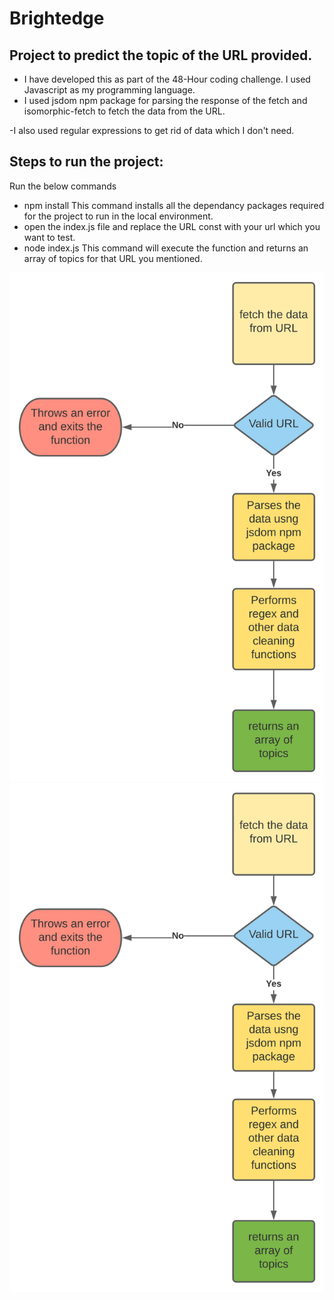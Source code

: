 
# Brightedge

## Project to predict the topic of the URL provided.

  

- I have developed this as part of the 48-Hour coding challenge. I used Javascript as my programming language.
- I used jsdom npm package for parsing the response of the fetch and isomorphic-fetch to fetch the data from the URL.

-I also used regular expressions to get rid of data which I don't need.

  

## Steps to run the project:

Run the below commands
- npm install
This command installs all the dependancy packages required for the project to run in the local environment.
- open the index.js file and replace the URL const with your url which you want to test.
- node index.js
This command will execute the function and returns an array of topics for that URL you mentioned.


![Alt text](./Brightedge.svg)
<img src="./Brightedge.svg">